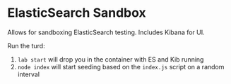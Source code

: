 # ElasticSearch Sandbox

Allows for sandboxing ElasticSearch testing. Includes Kibana for UI.

Run the turd: 

1. `lab start` will drop you in the container with ES and Kib running
2. `node index` will start seeding based on the `index.js` script on a random interval